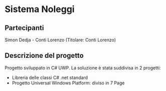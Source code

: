 # Sistema Noleggi
## Partecipanti
Simon Dedja - Conti Lorenzo (Titolare: Conti Lorenzo)

## Descrizione del progetto
Progetto sviluppato in C# UWP.
La soluzione è stata suddivisa in 2 progetti:
- Libreria delle classi C# .net standard
- Progetto Universal Windows Platform: diviso in 7 Page
